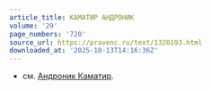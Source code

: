 ```yaml
---
article_title: КАМАТИР АНДРОНИК
volume: '29'
page_numbers: '720'
source_url: https://pravenc.ru/text/1320193.html
downloaded_at: '2025-10-13T14:16:36Z'
---
```


- см. [Андроник Каматир](<https://pravenc.ru/text/Андроник Каматир.html>).
